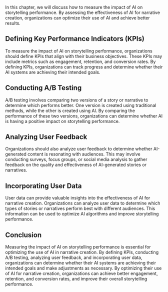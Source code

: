 
In this chapter, we will discuss how to measure the impact of AI on storytelling performance. By assessing the effectiveness of AI for narrative creation, organizations can optimize their use of AI and achieve better results.

Defining Key Performance Indicators (KPIs)
------------------------------------------

To measure the impact of AI on storytelling performance, organizations should define KPIs that align with their business objectives. These KPIs may include metrics such as engagement, retention, and conversion rates. By defining KPIs, organizations can track progress and determine whether their AI systems are achieving their intended goals.

Conducting A/B Testing
----------------------

A/B testing involves comparing two versions of a story or narrative to determine which performs better. One version is created using traditional methods, while the other is created using AI. By comparing the performance of these two versions, organizations can determine whether AI is having a positive impact on storytelling performance.

Analyzing User Feedback
-----------------------

Organizations should also analyze user feedback to determine whether AI-generated content is resonating with audiences. This may involve conducting surveys, focus groups, or social media analysis to gather feedback on the quality and effectiveness of AI-generated stories or narratives.

Incorporating User Data
-----------------------

User data can provide valuable insights into the effectiveness of AI for narrative creation. Organizations can analyze user data to determine which types of stories or narratives perform best with different audiences. This information can be used to optimize AI algorithms and improve storytelling performance.

Conclusion
----------

Measuring the impact of AI on storytelling performance is essential for optimizing the use of AI in narrative creation. By defining KPIs, conducting A/B testing, analyzing user feedback, and incorporating user data, organizations can determine whether their AI systems are achieving their intended goals and make adjustments as necessary. By optimizing their use of AI for narrative creation, organizations can achieve better engagement, retention, and conversion rates, and improve their overall storytelling performance.

